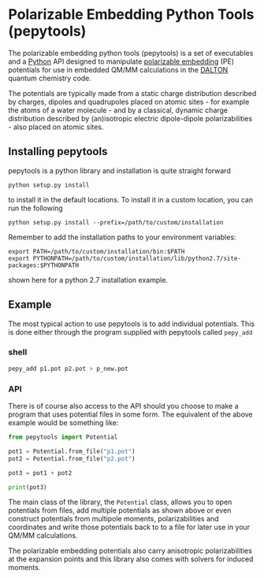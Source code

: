 # Polarizable Embedding Python Tools (pepytools)

The polarizable embedding python tools (pepytools) is a set of executables and a [Python][] API designed to manipulate [polarizable embedding][] (PE) potentials for use in embedded QM/MM calculations in the [DALTON][] quantum chemistry code.

[Python]: http://www.python.org
[polarizable embedding]: https://gitlab.com/pe-software/pelib-public
[DALTON]: http://daltonprogram.org/

The potentials are typically made from a static charge distribution described by charges, dipoles and quadrupoles placed on atomic sites - for example the atoms of a water molecule - and by a classical, dynamic charge distribution described by (an)isotropic electric dipole-dipole polarizabilities - also placed on atomic sites.

## Installing pepytools

pepytools is a python library and installation is quite straight forward

    python setup.py install

to install it in the default locations. To install it in a custom location, you can run the following

    python setup.py install --prefix=/path/to/custom/installation

Remember to add the installation paths to your environment variables:

    export PATH=/path/to/custom/installation/bin:$PATH
    export PYTHONPATH=/path/to/custom/installation/lib/python2.7/site-packages:$PYTHONPATH

shown here for a python 2.7 installation example.

## Example
The most typical action to use pepytools is to add individual potentials.
This is done either through the program supplied with pepytools called `pepy_add`

### shell
```sh
pepy_add p1.pot p2.pot > p_new.pot
```

### API
There is of course also access to the API should you choose to make a program that uses potential files in some form.
The equivalent of the above example would be something like:

```python
from pepytools import Potential

pot1 = Potential.from_file("p1.pot")
pot2 = Potential.from_file("p2.pot")

pot3 = pot1 + pot2

print(pot3)
```
The main class of the library, the `Potential` class, allows you to open potentials from files, add multiple potentials as shown above or even construct potentials from multipole moments, polarizabilities and coordinates and write those potentials back to to a file for later use in your QM/MM calculations.

The polarizable embedding potentials also carry anisotropic polarizabilities at the expansion points and this library also comes with solvers for induced moments.
